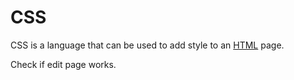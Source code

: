 # CSS

CSS is a language that can be used to add style to an [HTML](/wiki/HTML) page.


Check if edit page works.
